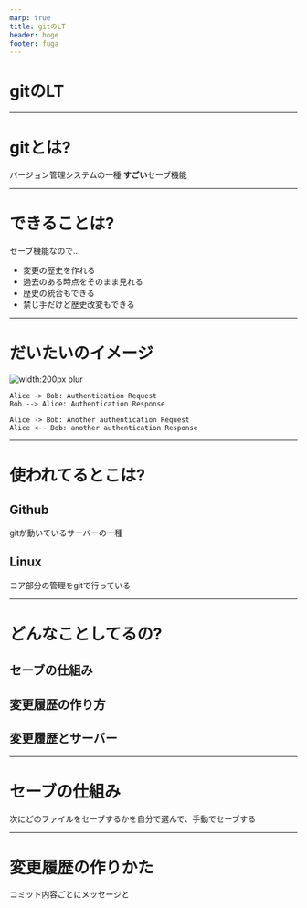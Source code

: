 ```yaml
---
marp: true
title: gitのLT
header: hoge
footer: fuga
---
```


# gitのLT
<!-- 
ゆ＞こんにちは、結月ゆかりです
マ＞合いの手担当の弦巻マキだよ
ゆ＞5分でいくので巻きでいきますよ -->
---
# gitとは?
バージョン管理システムの一種
**すごい**セーブ機能
<!-- 
ゆ＞まずgitとは?ですね、だいたいすごいセーブみたいな感じです
マ＞それだけ聞くと大したことなさそうだね
ゆ＞では出来ることを見てみましょう
 -->
---
# できることは?
セーブ機能なので…
* 変更の歴史を作れる
* 過去のある時点をそのまま見れる
* 歴史の統合もできる
* 禁じ手だけど歴史改変もできる
<!--
ゆ＞
-->

---
# だいたいのイメージ
![width:200px blur](image.jpg "gazou")
```uml
Alice -> Bob: Authentication Request
Bob --> Alice: Authentication Response

Alice -> Bob: Another authentication Request
Alice <-- Bob: another authentication Response
```
---
# 使われてるとこは?
## Github
gitが動いているサーバーの一種

## Linux
コア部分の管理をgitで行っている
<!-- 
ゆ＞他にも挙げるときりがないですね
マ＞ボイスロイドの開発にも使われてるかも?
 -->
---
# どんなことしてるの?
<!-- ゆ＞色々なことをしてるので3つに分けます -->
## セーブの仕組み
## 変更履歴の作り方
## 変更履歴とサーバー

---
# セーブの仕組み
次にどのファイルをセーブするかを自分で選んで、手動でセーブする
<!-- 
gitはスナップショットで残す
ここからはgitの用語に沿って、"セーブ"は"コミット"と呼びます
 -->

---
# 変更履歴の作りかた
コミット内容ごとにメッセージと